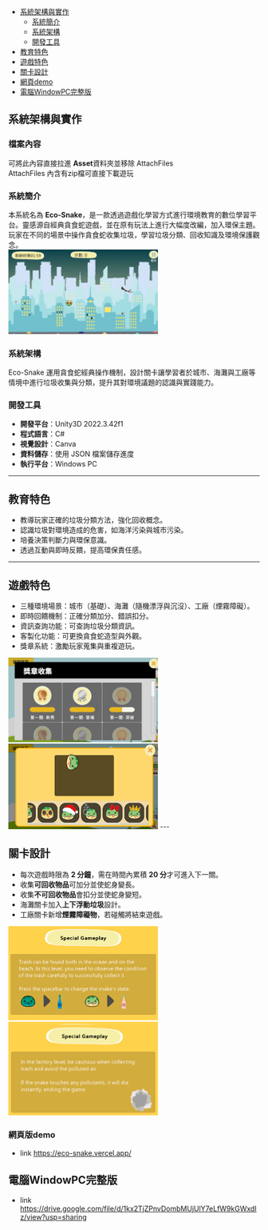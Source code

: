 - [系統架構與實作](#系統架構與實作)
  - [系統簡介](#系統簡介)
  - [系統架構](#系統架構)
  - [開發工具](#開發工具)
- [教育特色](#教育特色)
- [遊戲特色](#遊戲特色)
- [關卡設計](#關卡設計)
- [網頁demo](#網頁demo)
- [電腦WindowPC完整版](#電腦WindowPC完整版)
## 系統架構與實作

### 檔案內容
可將此內容直接拉進 **Asset**資料夾並移除 AttachFiles  
AttachFiles 內含有zip檔可直接下載遊玩

### 系統簡介

本系統名為 **Eco-Snake**，是一款透過遊戲化學習方式進行環境教育的數位學習平台。靈感源自經典貪食蛇遊戲，並在原有玩法上進行大幅度改編，加入環保主題。玩家在不同的場景中操作貪食蛇收集垃圾，學習垃圾分類、回收知識及環境保護觀念。  
<img src="https://github.com/sharsnow/Eco-Snake/blob/main/play.png" alt="遊戲畫面" width="300">


### 系統架構

Eco-Snake 運用貪食蛇經典操作機制，設計關卡讓學習者於城市、海灘與工廠等情境中進行垃圾收集與分類，提升其對環境議題的認識與實踐能力。

### 開發工具

- **開發平台**：Unity3D 2022.3.42f1  
- **程式語言**：C#  
- **視覺設計**：Canva  
- **資料儲存**：使用 JSON 檔案儲存進度  
- **執行平台**：Windows PC  

---

## 教育特色

- 教導玩家正確的垃圾分類方法，強化回收概念。
- 認識垃圾對環境造成的危害，如海洋污染與城市污染。
- 培養決策判斷力與環保意識。
- 透過互動與即時反饋，提高環保責任感。

---

## 遊戲特色

- 三種環境場景：城市（基礎）、海灘（隨機漂浮與沉沒）、工廠（煙霧障礙）。
- 即時回饋機制：正確分類加分、錯誤扣分。
- 資訊查詢功能：可查詢垃圾分類資訊。
- 客製化功能：可更換貪食蛇造型與外觀。
- 獎章系統：激勵玩家蒐集與重複遊玩。  
<img src="https://github.com/sharsnow/Eco-Snake/blob/main/badgeSystem.png" alt="badgeSystem" width="300">  
<img src="https://github.com/sharsnow/Eco-Snake/blob/main/selectSnake.png" alt="selectSnake" width="300">  
---

## 關卡設計

- 每次遊戲時限為 **2 分鐘**，需在時間內累積 **20 分**才可進入下一關。
- 收集**可回收物品**可加分並使蛇身變長。
- 收集**不可回收物品**會扣分並使蛇身變短。
- 海灘關卡加入**上下浮動垃圾**設計。
- 工廠關卡新增**煙霧障礙物**，若碰觸將結束遊戲。
<img src="https://github.com/sharsnow/Eco-Snake/blob/main/SpecialGamePlay-1.png" alt="SpecialGamePlay-1" width="300">  
<img src="https://github.com/sharsnow/Eco-Snake/blob/main/SpecialGamePlay-2.png" alt="SpecialGamePlay-2" width="300">  

###  網頁版demo
- link
https://eco-snake.vercel.app/

## 電腦WindowPC完整版
- link
https://drive.google.com/file/d/1kx2TjZPnvDombMUjUlY7eLfW9kGWxdIz/view?usp=sharing

